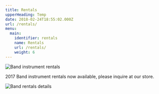```yaml
---
title: Rentals
upperHeading: Temp
date: 2018-02-24T18:55:02.000Z
url: /rentals/
menu:
  main:
    identifier: rentals
    name: Rentals
    url: /rentals/
    weight: 6
---
```

![Band instrument rentals](/uploads/rentals.png)

2017 Band instrument rentals now available, please inquire at our store.

![Band rentals details](/uploads/band-page.jpg)
